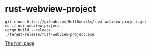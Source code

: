 # rust-webview-project

```shell
git clone https://github.com/HellOwhatAs/rust-webview-project.git
cd ./rust-webview-project
cargo build --release
./target/release/rust-webview-project.exe
```

[The html page](./src/index.html)
